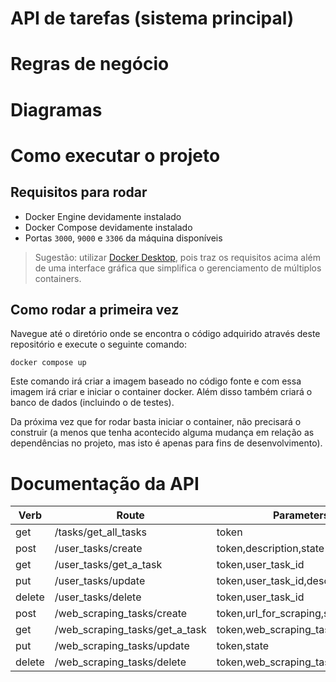 #  API de tarefas (sistema principal)

# Regras de negócio

# Diagramas

# Como executar o projeto

## Requisitos para rodar

- Docker Engine devidamente instalado
- Docker Compose devidamente instalado
- Portas `3000`, `9000` e `3306` da máquina disponíveis

> Sugestão: utilizar [Docker Desktop](https://www.docker.com/products/docker-desktop/), pois traz os requisitos acima além de uma interface gráfica que simplifica o gerenciamento de múltiplos containers.

## Como rodar a primeira vez

Navegue até o diretório onde se encontra o código adquirido através deste repositório e execute o seguinte comando:

```
docker compose up
```

Este comando irá criar a imagem baseado no código fonte e com essa imagem irá criar e iniciar o container docker. Além disso também criará o banco de dados (incluindo o de testes).

Da próxima vez que for rodar basta iniciar o container, não precisará o construir (a menos que tenha acontecido alguma mudança em relação as dependências no projeto, mas isto é apenas para fins de desenvolvimento).

# Documentação da API

| Verb   | Route                          | Parameters                           |
|--------|--------------------------------|--------------------------------------|
| get    | /tasks/get_all_tasks           | token                                |
| post   | /user_tasks/create             | token,description,state              |
| get    | /user_tasks/get_a_task         | token,user_task_id                   |
| put    | /user_tasks/update             | token,user_task_id,description,state |
| delete | /user_tasks/delete             | token,user_task_id                   |
| post   | /web_scraping_tasks/create     | token,url_for_scraping,state         |
| get    | /web_scraping_tasks/get_a_task | token,web_scraping_task_id           |
| put    | /web_scraping_tasks/update     | token,state                          |
| delete | /web_scraping_tasks/delete     | token,web_scraping_task_id           |
